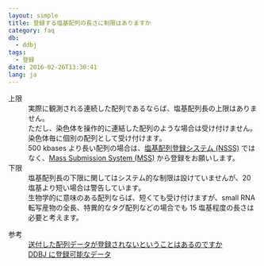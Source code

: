 ```yaml
---
layout: simple
title: 登録する塩基配列の長さに制限はありますか
category: faq
db:
  - ddbj
tags: 
  - 登録
date: 2016-02-26T13:30:41
lang: ja
---
```




<dl><dt>上限</dt>
  <dd>実際に観測される連続した配列であるならば、塩基配列長の上限はありません。<br>ただし、染色体を操作的に連結した配列のような場合は受け付けません。染色体毎に個別の配列として受け付けます。<br>500 kbases より長い配列の場合は、<a href="/ddbj/web-submission.html">塩基配列登録システム (NSSS)</a> ではなく、<a href="/ddbj/mss.html">Mass Submission System (MSS)</a> から登録をお願いします。</dd><dt>下限</dt>
  <dd>塩基配列長の下限に関してはシステム的な制限は設けていませんが、20 塩基より短い場合は警告しています。<br>生物学的に意味のある配列ならば、短くても受け付けますが、small RNA 転写産物の全長、特異的なタグ配列などの場合でも 15 塩基程度の長さは必要と考えます。</dd>
</dl>
<dl><dt>参考</dt>
  <dd><a href="/faq/ja/reject-submission.html">送付した配列データが登録されないということはあるのですか</a></dd>
  <dd><a href="/documents/data-categories.html">DDBJ に登録可能なデータ</a></dd>
</dl>

